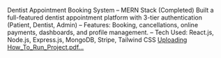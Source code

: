 Dentist Appointment Booking System – MERN Stack (Completed) Built a full-featured dentist appointment platform with 3-tier authentication (Patient, Dentist, Admin) – Features: Booking, cancellations, online payments, dashboards, and profile management. – Tech Used: React.js, Node.js, Express.js, MongoDB, Stripe, Tailwind CSS
[Uploading How_To_Run_Project.pdf…]()
